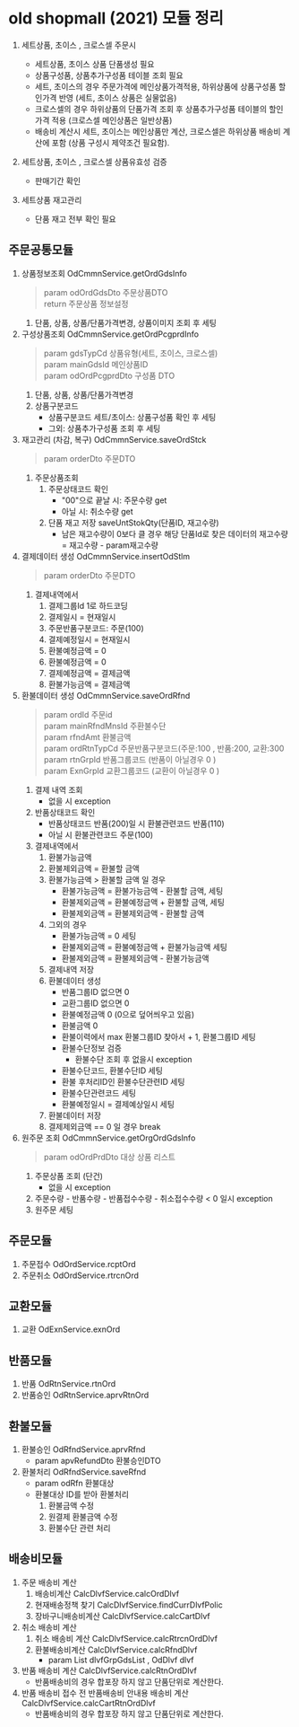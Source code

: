 # old  shopmall (2021) 모듈 정리

1. 세트상품, 초이스 , 크로스셀 주문시
    - 세트상품, 초이스 상품 단품생성 필요
    - 상품구성품, 상품추가구성품 테이블 조회 필요
    - 세트, 초이스의 경우 주문가격에 메인상품가격적용, 하위상품에 상품구성품 할인가격 반영 (세트, 초이스 상품은 실물없음)
    - 크로스셀의 경우 하위상품의 단품가격 조회 후 상품추가구성품 테이블의 할인가격 적용  (크로스셀 메인상품은 일반상품)
    - 배송비 계산시 세트, 초이스는 메인상품만 계산, 크로스셀은 하위상품 배송비 계산에 포함 (상품 구성시 제약조건 필요함).

2. 세트상품, 초이스 , 크로스셀 상품유효성 검증
    - 판매기간 확인

3. 세트상품 재고관리
    - 단품 재고 전부 확인 필요


## 주문공통모듈
1. 상품정보조회 OdCmmnService.getOrdGdsInfo
    > param odOrdGdsDto 주문상품DTO    
    > return 주문상품 정보설정
    1. 단품, 상품, 상품/단품가격변경, 상품이미지 조회 후 세팅
2. 구성상품조회 OdCmmnService.getOrdPcgprdInfo
    > param gdsTypCd 상품유형(세트, 초이스, 크로스셀)    
    > param mainGdsId 메인상품ID    
    > param odOrdPcgprdDto 구성품 DTO    
    1. 단품, 상품, 상품/단품가격변경
    2. 상품구분코드
        - 상품구분코드 세트/초이스: 상품구성품 확인 후 세팅
        - 그외: 상품추가구성품 조회 후 세팅
3. 재고관리 (차감, 복구) OdCmmnService.saveOrdStck
    > param orderDto 주문DTO
    1. 주문상품조회
        1. 주문상태코드 확인
            - "00"으로 끝날 시: 주문수량 get
            - 아닐 시: 취소수량 get
        2. 단품 재고 저장 saveUntStokQty(단품ID, 재고수량)
            - 남은 재고수량이 0보다 클 경우 해당 단품Id로 찾은 데이터의 재고수량 = 재고수량 - param재고수량
4. 결제데이터 생성 OdCmmnService.insertOdStlm
    > param orderDto 주문DTO
    1. 결제내역에서
        1. 결제그룹Id 1로 하드코딩
        2. 결제일시 = 현재일시
        3. 주문반품구분코드: 주문(100)
        4. 결제예정일시 = 현재일시
        5. 환불예정금액 = 0
        6. 환불예정금액 = 0
        7. 결제예정금액 = 결제금액
        8. 환불가능금액 = 결제금액
5. 환불데이터 생성 OdCmmnService.saveOrdRfnd
    > param ordId 주문id    
    > param mainRfndMnsId 주환불수단    
    > param rfndAmt 환불금액    
    > param ordRtnTypCd 주문반품구분코드(주문:100 , 반품:200, 교환:300    
    > param rtnGrpId 반품그룹코드 (반품이 아닐경우 0 )    
    > param ExnGrpId 교환그룹코드 (교환이 아닐경우 0 )    
    1. 결제 내역 조회
        - 없을 시 exception
    2. 반품상태코드 확인
        - 반품상태코드 반품(200)일 시 환불관련코드 반품(110)
        - 아닐 시 환불관련코드 주문(100)
    3. 결제내역에서
        1. 환불가능금액
        2. 환불제외금액 = 환불할 금액
        3. 환불가능금액 > 환불할 금액 일 경우
            - 환불가능금액 = 환불가능금액 - 환불할 금액, 세팅
            - 환불제외금액 = 환불예정금액 + 환불할 금액, 세팅
            - 환불제외금액 = 환불제외금액 - 환불할 금액
        4. 그외의 경우
            - 환불가능금액 = 0 세팅
            - 환불제외금액 = 환불예정금액 + 환불가능금액 세팅
            - 환불제외금액 = 환불제외금액 - 환불가능금액
        5. 결제내역 저장
        6. 환불데이터 생성
            - 반품그룹ID 없으면  0
            - 교환그룹ID 없으면 0
            - 환불예정금액 0 (0으로 덮어씌우고 있음)
            - 환불금액 0 
            - 환불이력에서 max 환불그룹ID 찾아서 + 1, 환불그룹ID 세팅
            - 환불수단정보 검증
                - 환불수단 조회 후 없을시 exception
            - 환불수단코드, 환불수단ID 세팅
            - 환불 후처리ID인 환불수단관련ID 세팅
            - 환불수단관련코드 세팅
            - 환불예정일시 = 결제예상일시 세팅
        7. 환불데이터 저장
        8. 결제제외금액 == 0 일 경우 break
6. 원주문 조회 OdCmmnService.getOrgOrdGdsInfo
    > param odOrdPrdDto 대상 상품 리스트
    1. 주문상품 조회 (단건)
        - 없을 시 exception
    2. 주문수량 - 반품수량 - 반품접수수량 - 취소접수수량 < 0 일시 exception
    3. 원주문 세팅

## 주문모듈
1. 주문접수 OdOrdService.rcptOrd
2. 주문취소 OdOrdService.rtrcnOrd

## 교환모듈
1. 교환 OdExnService.exnOrd

## 반품모듈
1. 반품 OdRtnService.rtnOrd
2. 반품승인 OdRtnService.aprvRtnOrd

## 환불모듈
1. 환불승인 OdRfndService.aprvRfnd
    - param apvRefundDto 환불승인DTO
2. 환불처리 OdRfndService.saveRfnd
    - param odRfn 환불대상
    - 환불대상 ID를 받아 환불처리 
        1. 환불금액 수정
        2. 원결제 환불금액 수정
        3. 환불수단 관련 처리


## 배송비모듈
1. 주문 배송비 계산
    1. 배송비계산 CalcDlvfService.calcOrdDlvf
    2. 현재배송정책 찾기 CalcDlvfService.findCurrDlvfPolic
    3. 장바구니배송비계산 CalcDlvfService.calcCartDlvf
2. 취소 배송비 계산
    1. 취소 배송비 계산 CalcDlvfService.calcRtrcnOrdDlvf
    2. 환불배송비계산 CalcDlvfService.calcRfndDlvf
        - param List<OdOrdGdsDto> dlvfGrpGdsList , OdDlvf dlvf
3. 반품 배송비 계산 CalcDlvfService.calcRtnOrdDlvf
    - 반품배송비의 경우 합포장 하지 않고 단품단위로 계산한다.
4. 반품 배송비 접수 전 반품배송비 안내용 배송비 계산 CalcDlvfService.calcCartRtnOrdDlvf
    - 반품배송비의 경우 합포장 하지 않고 단품단위로 계산한다.